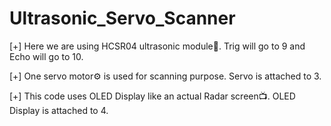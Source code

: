 # Ultrasonic_Servo_Scanner

[+] Here we are using HCSR04 ultrasonic module📡.
    Trig will go to 9 and Echo will go to 10.

[+] One servo motor⚙ is used for scanning purpose.
    Servo is attached to 3.

[+] This code uses OLED Display like an actual Radar screen📺.
    OLED Display is attached to 4.
